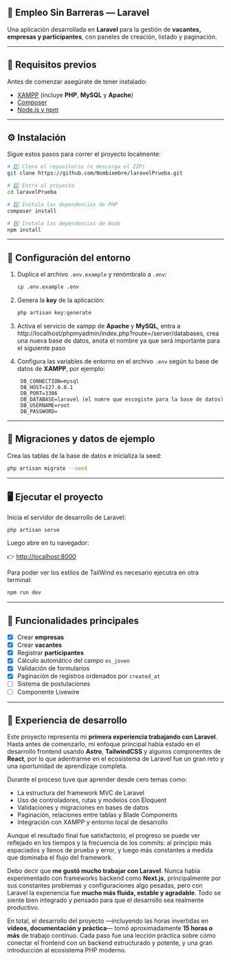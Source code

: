 ## 🧩 Empleo Sin Barreras — Laravel

Una aplicación desarrollada en **Laravel** para la gestión de **vacantes, empresas y participantes**, con paneles de creación, listado y paginación.

---

## 🚀 Requisitos previos

Antes de comenzar asegúrate de tener instalado:

* [XAMPP](https://www.apachefriends.org/) (incluye **PHP**, **MySQL** y **Apache**)
* [Composer](https://getcomposer.org/)
* [Node.js y npm](https://nodejs.org/)


---

## ⚙️ Instalación

Sigue estos pasos para correr el proyecto localmente:

```bash
# 1️⃣ Clona el repositorio (o descarga el ZIP)
git clone https://github.com/Nombiembre/laravelPrueba.git

# 2️⃣ Entra al proyecto
cd laravelPrueba

# 3️⃣ Instala las dependencias de PHP
composer install

# 4️⃣ Instala las dependencias de Node
npm install
```

---

## 🔑 Configuración del entorno

1. Duplica el archivo `.env.example` y renómbralo a `.env`:

   ```bash
   cp .env.example .env
   ```

   
2. Genera la **key** de la aplicación:

   ```bash
   php artisan key:generate
   ```

3. Activa el servicio de xampp de **Apache** y **MySQL**, entra a http://localhost/phpmyadmin/index.php?route=/server/databases, crea una nueva base de datos, anota el nombre ya que será importante para el siguiente paso

3. Configura las variables de entorno en el archivo `.env` según tu base de datos de **XAMPP**, por ejemplo:

   ```env
    DB_CONNECTION=mysql
    DB_HOST=127.0.0.1
    DB_PORT=3306
    DB_DATABASE=laravel (el nomre que escogiste para la base de datos)
    DB_USERNAME=root
    DB_PASSWORD=
   ```

---

## 🧱 Migraciones y datos de ejemplo

Crea las tablas de la base de datos e inicializa la seed:

```bash
php artisan migrate --seed
```

---

## 🖥️ Ejecutar el proyecto

Inicia el servidor de desarrollo de Laravel:

```bash
php artisan serve
```

Luego abre en tu navegador:

👉 [http://localhost:8000](http://localhost:8000)

Para poder ver los estilos de TailWind es necesario ejecutra en otra terminal:

```bash
npm run dev
```

---


## 🧠 Funcionalidades principales

- [x]  Crear **empresas**
- [x]  Crear **vacantes**
- [x]  Registrar **participantes**
- [x]  Cálculo automático del campo `es_joven`
- [x]  Validación de formularios
- [x]  Paginación de registros ordenados por `created_at`
- [ ] Sistema de postulaciones
- [ ] Componente Livewire

---

## 🧩 Experiencia de desarrollo

Este proyecto representa mi **primera experiencia trabajando con Laravel**.
Hasta antes de comenzarlo, mi enfoque principal había estado en el desarrollo frontend usando **Astro**, **TailwindCSS** y algunos componentes de **React**, por lo que adentrarme en el ecosistema de Laravel fue un gran reto y una oportunidad de aprendizaje completa.

Durante el proceso tuve que aprender desde cero temas como:

* La estructura del framework MVC de Laravel
* Uso de controladores, rutas y modelos con Eloquent
* Validaciones y migraciones en bases de datos
* Paginación, relaciones entre tablas y Blade Components
* Integración con XAMPP y entorno local de desarrollo

Aunque el resultado final fue satisfactorio, el progreso se puede ver reflejado en los tiempos y la frecuencia de los commits: al principio más espaciados y llenos de prueba y error, y luego más constantes a medida que dominaba el flujo del framework.

Debo decir que **me gustó mucho trabajar con Laravel**.
Nunca había experimentado con frameworks backend como **Next.js**, principalmente por sus constantes problemas y configuraciones algo pesadas, pero con Laravel la experiencia fue **mucho más fluida, estable y agradable**. Todo se siente bien integrado y pensado para que el desarrollo sea realmente productivo.

En total, el desarrollo del proyecto —incluyendo las horas invertidas en **videos, documentación y práctica**— tomó aproximadamente **15 horas o más** de trabajo continuo.
Cada paso fue una lección práctica sobre cómo conectar el frontend con un backend estructurado y potente, y una gran introducción al ecosistema PHP moderno.